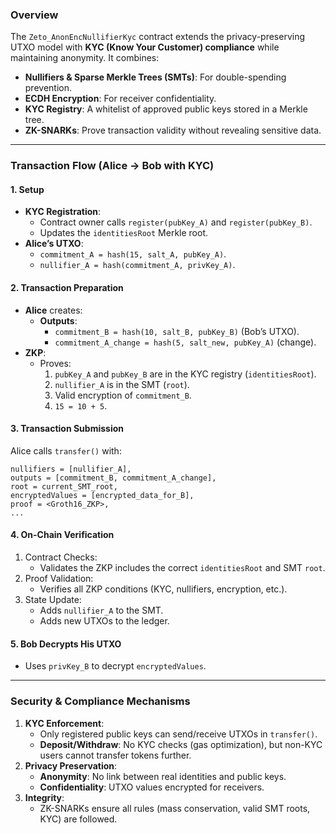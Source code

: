 ### Overview
The `Zeto_AnonEncNullifierKyc` contract extends the privacy-preserving UTXO model with **KYC (Know Your Customer) compliance** while maintaining anonymity. It combines:
- **Nullifiers & Sparse Merkle Trees (SMTs)**: For double-spending prevention.
- **ECDH Encryption**: For receiver confidentiality.
- **KYC Registry**: A whitelist of approved public keys stored in a Merkle tree.
- **ZK-SNARKs**: Prove transaction validity without revealing sensitive data.
---
### Transaction Flow (Alice → Bob with KYC)
#### 1. Setup
- **KYC Registration**:
	- Contract owner calls `register(pubKey_A)` and `register(pubKey_B)`.
	- Updates the `identitiesRoot` Merkle root.
- **Alice’s UTXO**:
	- `commitment_A = hash(15, salt_A, pubKey_A)`.
	- `nullifier_A = hash(commitment_A, privKey_A)`.
#### 2. Transaction Preparation
- **Alice** creates:
	- **Outputs**:
		- `commitment_B = hash(10, salt_B, pubKey_B)` (Bob’s UTXO).
		- `commitment_A_change = hash(5, salt_new, pubKey_A)` (change).
- **ZKP**:
	- Proves:
		1. `pubKey_A` and `pubKey_B` are in the KYC registry (`identitiesRoot`).
		2. `nullifier_A` is in the SMT (`root`).
		3. Valid encryption of `commitment_B`.
		4. `15 = 10 + 5`.
#### 3. Transaction Submission
Alice calls `transfer()` with:
```solidity
nullifiers = [nullifier_A],
outputs = [commitment_B, commitment_A_change],
root = current_SMT_root,
encryptedValues = [encrypted_data_for_B],
proof = <Groth16_ZKP>,
...
```
#### 4. On-Chain Verification
1. Contract Checks:
	- Validates the ZKP includes the correct `identitiesRoot` and SMT `root`.
2. Proof Validation:
	- Verifies all ZKP conditions (KYC, nullifiers, encryption, etc.).
3. State Update:
	- Adds `nullifier_A` to the SMT.
	- Adds new UTXOs to the ledger.
#### 5. Bob Decrypts His UTXO
- Uses `privKey_B` to decrypt `encryptedValues`.
---
### Security & Compliance Mechanisms
1. **KYC Enforcement**:
	- Only registered public keys can send/receive UTXOs in `transfer()`.
	- **Deposit/Withdraw**: No KYC checks (gas optimization), but non-KYC users cannot transfer tokens further.
2. **Privacy Preservation**:
	- **Anonymity**: No link between real identities and public keys.
	- **Confidentiality**: UTXO values encrypted for receivers.
3. **Integrity**:
	- ZK-SNARKs ensure all rules (mass conservation, valid SMT roots, KYC) are followed.
